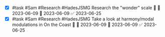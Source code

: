 - [x] #task #Sam #Research #HadesJSMG Research the "wonder" scale 🔼 🛫 2023-06-09 📅 2023-06-09 ✅ 2023-06-25
- [x] #task #Sam #Research #HadesJSMG Take a look at harmony/modal modulations in On the Coast 🔼 🛫 2023-06-09 📅 2023-06-09 ✅ 2023-06-25